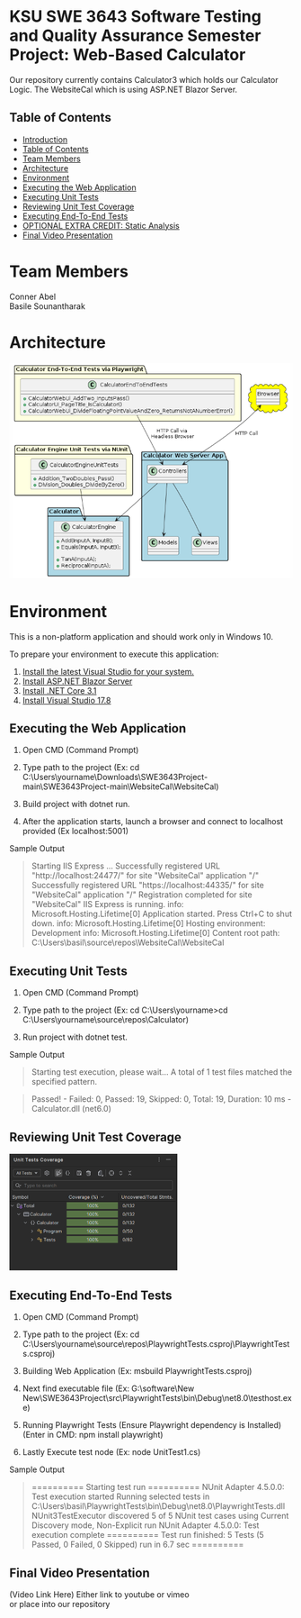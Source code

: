 # KSU SWE 3643 Software Testing and Quality Assurance Semester Project: Web-Based Calculator

Our repository currently contains Calculator3 which holds our Calculator Logic. The WebsiteCal which is using ASP.NET Blazor Server.

## Table of Contents

-  [Introduction](#-KSU-SWE-3643-Software-Testing-and-Quality-Assurance-Semester-Project:-Web-Based-Calculator)
-  [Table of Contents](#Table-of-Contents)
-  [Team Members](#Team-Members)
-  [Architecture](#Architecture)
-  [Environment](#Environment)
-  [Executing the Web Application](#Executing-the-Web-Application)
-  [Executing Unit Tests](#Executing-Unit-Tests)
-  [Reviewing Unit Test Coverage](#Reviewing-Unit-Test-Coverage)
-  [Executing End-To-End Tests](#Executing-End-To-End-Tests)
-  [OPTIONAL EXTRA CREDIT: Static Analysis](#application-structure-requirements)
-  [Final Video Presentation](#Final-Video-Presentation)

# Team Members
Conner Abel  
Basile Sounantharak 

# Architecture
[![[image-20240128222116749]](UMLDiagram.png)](https://www.plantuml.com/plantuml/uml/VL9TQzj047pNhrYIbuJK_G5jAP4Jb_YXngHo2gKWphf5ERg-LU_3gYdvxz565ZwZsFVWysfcxtPcxjO7vKBSKAQ8kDsOVyRMMTQewe-g4Ixk55MHL61t0PTawkUmfeZP_mowLP7o7WwKcQsDHUX1MJUGQtqrjqqC-GTuswVNdnDuzZSgycD6GYcKpVU4ezP7h4pZk59qZBvasSkx0c0_tigQ00Nwu65h52oa_ZYesw7O8FfEg1DstooSlKGJ3DkoQFcUuvhGbykkzUfwJxWtM-E5CA3oGUDqzmiT2qjcXZCtJIPVH-X9bJzn3J_GRT51tZJZr7fPtraZ-KFzPB1DoZksmJ4HEY-ZfRLCCz37G7_k61aBE9sIdXGywROaf2MfNUj4o75Gy7vGkc3vIMA2cuJGMRGoPPTRbrZvzdXy7zYOkfftMTPOc41Oplq16CZZS_jqln6hO6ozP6F3awA8kTKIUFc88Jhh5npoHToiqSsSOtTu1t1IYjYOsle97efYANGIbtvRU42b2Rs7gUFMenEJA-AeuJ8nxDbeXCguYh2tBsc0uHzyENDTT-ujMXqtz0e0)

# Environment
This is a non-platform application and should work only in Windows 10.  

To prepare your environment to execute this application:
 1. [Install the latest Visual Studio for your system.](https://visualstudio.microsoft.com/downloads/)
 2. [Install ASP.NET Blazor Server](https://dotnet.microsoft.com/en-us/learn/aspnet/blazor-tutorial/install)  
 3. [Install .NET Core 3.1 ](https://dotnet.microsoft.com/en-us/download/dotnet/3.1)  
 4. [Install Visual Studio 17.8 ](https://devblogs.microsoft.com/visualstudio/visual-studio-17-8-now-available/)


## Executing the Web Application

1. Open CMD (Command Prompt)

2. Type path to the project (Ex: 
cd C:\Users\yourname\Downloads\SWE3643Project-main\SWE3643Project-main\WebsiteCal\WebsiteCal)  

3. Build project with dotnet run.

4. After the application starts, launch a browser and connect to localhost provided (Ex localhost:5001)

Sample Output

>Starting IIS Express ...
Successfully registered URL "http://localhost:24477/" for site "WebsiteCal" application "/"
Successfully registered URL "https://localhost:44335/" for site "WebsiteCal" application "/"
Registration completed for site "WebsiteCal"
IIS Express is running.
info: Microsoft.Hosting.Lifetime[0]
      Application started. Press Ctrl+C to shut down.
info: Microsoft.Hosting.Lifetime[0]
      Hosting environment: Development
info: Microsoft.Hosting.Lifetime[0]
      Content root path: C:\Users\basil\source\repos\WebsiteCal\WebsiteCal

## Executing Unit Tests

1. Open CMD (Command Prompt)

2. Type path to the project (Ex: 
cd C:\Users\yourname>cd C:\Users\yourname\source\repos\Calculator)  

3. Run project with dotnet test.



Sample Output
>Starting test execution, please wait...
A total of 1 test files matched the specified pattern.  

>Passed!  - Failed:     0, Passed:    19, Skipped:     0, Total:    19, Duration: 10 ms - Calculator.dll (net6.0)

## Reviewing Unit Test Coverage

<img src="CalculatorCoverage.png" alt="CalculatorCoverage.png" style="zoom: 50%;" />

## Executing End-To-End Tests

1. Open CMD (Command Prompt)

2. Type path to the project (Ex: 
cd C:\Users\yourname\source\repos\PlaywrightTests.csproj\PlaywrightTests.csproj)  

3. Building Web Application (Ex: msbuild PlaywrightTests.csproj)  

4. Next find executable file (Ex: G:\software\New New\SWE3643Project\src\PlaywrightTests\bin\Debug\net8.0\testhost.exe)  
  
5. Running Playwright Tests (Ensure Playwright dependency is Installed) (Enter in CMD: npm install playwright)  
  
6. Lastly Execute test node (Ex: node UnitTest1.cs)

Sample Output
>========== Starting test run ==========
NUnit Adapter 4.5.0.0: Test execution started
Running selected tests in C:\Users\basil\PlaywrightTests\bin\Debug\net8.0\PlaywrightTests.dll
   NUnit3TestExecutor discovered 5 of 5 NUnit test cases using Current Discovery mode, Non-Explicit run
NUnit Adapter 4.5.0.0: Test execution complete
========== Test run finished: 5 Tests (5 Passed, 0 Failed, 0 Skipped) run in 6.7 sec ==========

## Final Video Presentation
(Video Link Here)
Either link to youtube or vimeo  
or place into our repository



